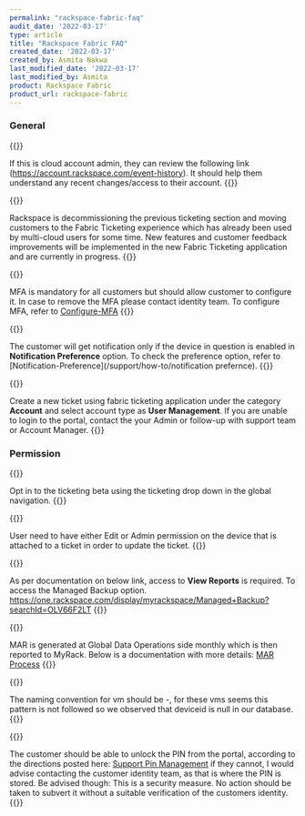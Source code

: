 ```yaml
---
permalink: "rackspace-fabric-faq"
audit_date: '2022-03-17'
type: article
title: "Rackspace Fabric FAQ"
created_date: '2022-03-17'
created_by: Asmita Nakwa
last_modified_date: '2022-03-17'
last_modified_by: Asmita
product: Rackspace Fabric
product_url: rackspace-fabric
---
```


### General
{{<accordion title="How can I reset the password of my Email?" col="in" href="accordion1">}}

If this is cloud account admin, they can review the following link (https://account.rackspace.com/event-history). It should help them understand any recent changes/access to their account.
{{</accordion>}}

{{<accordion title="How can I return back to my previous ticketing application?" col="in" href="accordion2">}}

Rackspace is decommissioning the previous ticketing section and moving customers to the Fabric Ticketing experience which has already been used by multi-cloud users for some time. New features and customer feedback improvements will be implemented in the new Fabric Ticketing application and are currently in progress.
{{</accordion>}}

{{<accordion title="I am not able to login to MyRack portal. I have been asked for MFA verification though I have not configured MFA yet." col="in" href="accordion3">}}

MFA is mandatory for all customers but should allow customer to configure it. In case to remove the MFA please contact identity team. To configure MFA, refer to [Configure-MFA](/support/how-to/configure-mfa)
{{</accordion>}}

{{<accordion title="I am not getting email notification via My Rackportal for incidents pertaining to Alert Logic." col="in" href="accordion4">}}

The customer will get notification only if the device in question is enabled in **Notification Preference** option. To check the preference option, refer to [Notification-Preference](/support/how-to/notification prefernce).
 {{</accordion>}}

{{<accordion title="I am unable to login to MyRack Portal. While login it is showing no primary contact exists." col="in" href="accordion5">}}

Create a new ticket using fabric ticketing application under the category **Account** and select account type as **User Management**.  If you are unable to login to the portal, contact the your Admin or follow-up with support team or Account Manager.
{{</accordion>}}

### Permission

{{<accordion title="I am unable to upload documents and tried multiple times on multiple tickets." col="in" href="accordion1">}}

Opt in to the ticketing beta using the ticketing drop down in the global navigation.
{{</accordion>}}

{{<accordion title="I have raised ticket using Rackspace BETA version of ticketing system, but unable to edit the ticket. I am getting the notification as I don't have permission to update." col="in" href="accordion2">}}

User need to have either Edit or Admin permission on the device that is attached to a ticket in order to update the ticket.
{{</accordion>}}

{{<accordion title="I need to access the Managed Backup option in the portal." col="in" href="accordion3">}}

As per documentation on below link, access to **View Reports** is required. To access the Managed Backup option. https://one.rackspace.com/display/myrackspace/Managed+Backup?searchId=OLV66F2LT
{{</accordion>}}

{{<accordion title="I am having issue in loading MAR report in the portal." col="in" href="accordion4">}}

MAR is generated at Global Data Operations side monthly which is then reported to MyRack. 
Below is a documentation with more details:
[MAR Process](https://one.rackspace.com/display/SMBHAMS/MAR+Processes)
{{</accordion>}}

{{<accordion title="How can I update device name in Vcenter by removing Devices IDs?" col="in" href="accordion5">}}

The naming convention for vm should be <CoreDeviceId>-<device name>, for these vms seems this pattern is not followed so we observed that deviceid is null in our database.
{{</accordion>}}

{{<accordion title="How can I update device name in Vcenter by removing Devices IDs?" col="in" href="accordion6">}}

The customer should be able to unlock the PIN from the portal, according to the directions posted here: [Support Pin Management](https://docs.rackspace.com/support/how-to/support-pin-management/) if they cannot, I would advise contacting the customer identity team, as that is where the PIN is stored. Be advised though: This is a security measure.  No action should be taken to subvert it without a suitable verification of the customers identity.
{{</accordion>}}